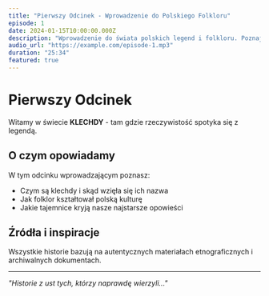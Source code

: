 ```yaml
---
title: "Pierwszy Odcinek - Wprowadzenie do Polskiego Folkloru"
episode: 1
date: 2024-01-15T10:00:00.000Z
description: "Wprowadzenie do świata polskich legend i folkloru. Poznaj korzenie naszych najstarszych opowieści."
audio_url: "https://example.com/episode-1.mp3"
duration: "25:34"
featured: true
---
```


# Pierwszy Odcinek

Witamy w świecie **KLECHDY** - tam gdzie rzeczywistość spotyka się z legendą.

## O czym opowiadamy

W tym odcinku wprowadzającym poznasz:
- Czym są klechdy i skąd wzięła się ich nazwa
- Jak folklor kształtował polską kulturę
- Jakie tajemnice kryją nasze najstarsze opowieści

## Źródła i inspiracje

Wszystkie historie bazują na autentycznych materiałach etnograficznych i archiwalnych dokumentach.

---

*"Historie z ust tych, którzy naprawdę wierzyli..."* 